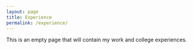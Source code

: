 ```yaml
---
layout: page
title: Experience
permalink: /experience/
---
```


This is an empty page that will contain my work and college experiences.